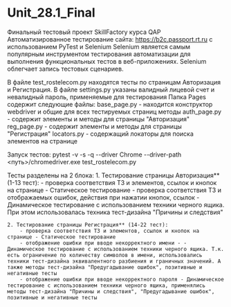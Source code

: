 # Unit_28.1_Final
Финальный тестовый проект SkillFactory курса QAP
Автоматизированное тестирование сайта: https://b2c.passport.rt.ru с использованием PyTest и Selenium
Selenium является самым популярным инструментом тестирования автоматизации для выполнения функциональных тестов в веб-приложениях. Selenium облегчает запись тестовых сценариев.

В файле test_rostelecom.py находятся тесты по страницам Авторизация и Регистрация.
В файле settings.py указаны валидный лицевой счет и невалидный пароль, применяемые для тестирования
Папка Pages содержит следующие файлы:
base_page.py - находится конструктор webdriver и общие для всех тестируемых страниц методы
auth_page.py - содержит элементы и методы для страницы "Авторизация"
reg_page.py - содержит элементы и методы для страницы "Регистрация"
locators.py - содержащий локаторы для поиска элементов на странице

Запуск тестов: pytest -v -s -q --driver Chrome --driver-path <путь>/chromedriver.exe test_rostelecom.py

Тесты разделены на 2 блока:
    1. Тестирование страницы Авторизация** (1-13 тест):
        - проверка соответствия ТЗ и элементов, ссылок и кнопок на странице - Статическое тестирование
        - проверка соответствия ТЗ и отображаемых ошибок, действия при нажатии кнопок, ссылок - Динамическое тестирование с использованием техники черного ящика. При этом использовалась техника тест-дизайна "Причины и следствия"
    
    2. Тестирование страницы Регистрация** (14-22 тест):
        - проверка соответствия ТЗ и элементов, ссылок и кнопок на странице - Статическое тестирование
        - отображение ошибки при вводе некорректного имени - - Динамическое тестирование с использованием техники черного ящика. Т.к. есть ограничение по количеству символов в имени, использовались техники тест-дизайна эквивалентного разбиения и граничных значений. А также методы тест-дизайна "Предугадывание ошибок", позитивные и негативные тесты
        - отображение ошибки при вводе некорректного пароля - Динамическое тестирование с использованием техники черного ящика, применялись методы тест-дизайна "Причины и следствия", "Предугадывание ошибок", позитивные и негативные тесты
    
